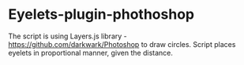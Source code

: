 # Eyelets-plugin-phothoshop

The script is using Layers.js library - https://github.com/darkwark/Photoshop to draw circles. Script places eyelets in proportional manner, given the distance. 
